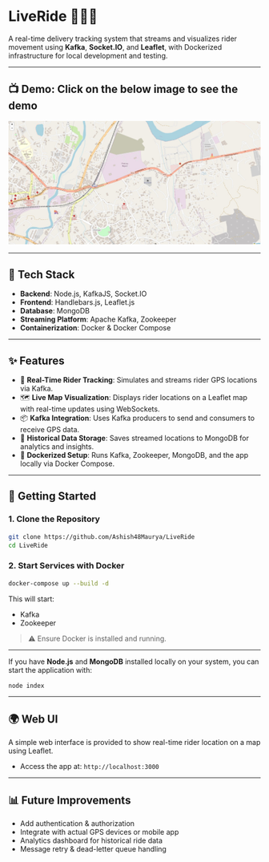 # LiveRide 🚴‍♂️📍

A real-time delivery tracking system that streams and visualizes rider movement using **Kafka**, **Socket.IO**, and **Leaflet**, with Dockerized infrastructure for local development and testing.

---

## 📺 Demo: Click on the below image to see the demo
[![Watch the video](./rider.jpg)](https://drive.google.com/file/d/1Di-M8Z1CvoCftTJkJGBFIP22d_JgtjmQ/view?usp=sharing)

---

## 🔧 Tech Stack

- **Backend**: Node.js, KafkaJS, Socket.IO
- **Frontend**: Handlebars.js, Leaflet.js
- **Database**: MongoDB
- **Streaming Platform**: Apache Kafka, Zookeeper
- **Containerization**: Docker & Docker Compose

---

## ✨ Features

- 🚀 **Real-Time Rider Tracking**: Simulates and streams rider GPS locations via Kafka.
- 🗺️ **Live Map Visualization**: Displays rider locations on a Leaflet map with real-time updates using WebSockets.
- 📦 **Kafka Integration**: Uses Kafka producers to send and consumers to receive GPS data.
- 🧠 **Historical Data Storage**: Saves streamed locations to MongoDB for analytics and insights.
- 🧪 **Dockerized Setup**: Runs Kafka, Zookeeper, MongoDB, and the app locally via Docker Compose.

---

## 🚀 Getting Started

### 1. Clone the Repository

```bash
git clone https://github.com/Ashish48Maurya/LiveRide
cd LiveRide
```

### 2. Start Services with Docker

```bash
docker-compose up --build -d
```

This will start:

- Kafka
- Zookeeper

> ⚠️ Ensure Docker is installed and running.

---

If you have **Node.js** and **MongoDB** installed locally on your system, you can start the application with:

```bash
node index
```

---

## 🌍 Web UI

A simple web interface is provided to show real-time rider location on a map using Leaflet.
- Access the app at: `http://localhost:3000`


---

## 📊 Future Improvements

- Add authentication & authorization
- Integrate with actual GPS devices or mobile app
- Analytics dashboard for historical ride data
- Message retry & dead-letter queue handling
